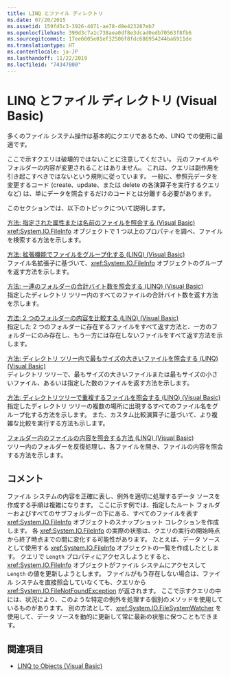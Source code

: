 ```yaml
---
title: LINQ とファイル ディレクトリ
ms.date: 07/20/2015
ms.assetid: 159fd5c3-3926-4071-ae78-d8e423287eb7
ms.openlocfilehash: 390d3c7a1c738aea0df8e3dcad0edb70563f8fb6
ms.sourcegitcommit: 17ee6605e01ef32506f8fdc686954244ba6911de
ms.translationtype: HT
ms.contentlocale: ja-JP
ms.lasthandoff: 11/22/2019
ms.locfileid: "74347800"
---
```

# <a name="linq-and-file-directories-visual-basic"></a>LINQ とファイル ディレクトリ (Visual Basic)
多くのファイル システム操作は基本的にクエリであるため、LINQ での使用に最適です。  
  
 ここで示すクエリは破壊的ではないことに注意してください。 元のファイルやフォルダーの内容が変更されることはありません。 これは、クエリは副作用を引き起こすべきではないという規則に従っています。 一般に、参照元データを変更するコード (create、update、または delete の各演算子を実行するクエリなど) は、単にデータを照会するだけのコードとは分離する必要があります。  
  
 このセクションでは、以下のトピックについて説明します。  
  
 [方法: 指定された属性または名前のファイルを照会する (Visual Basic)](../../../../visual-basic/programming-guide/concepts/linq/how-to-query-for-files-with-a-specified-attribute-or-name.md)  
 <xref:System.IO.FileInfo> オブジェクトで 1 つ以上のプロパティを調べ、ファイルを検索する方法を示します。  
  
 [方法: 拡張機能でファイルをグループ化する (LINQ) (Visual Basic)](../../../../visual-basic/programming-guide/concepts/linq/how-to-group-files-by-extension-linq.md)  
 ファイル名拡張子に基づいて、<xref:System.IO.FileInfo> オブジェクトのグループを返す方法を示します。  
  
 [方法: 一連のフォルダーの合計バイト数を照会する (LINQ) (Visual Basic)](../../../../visual-basic/programming-guide/concepts/linq/how-to-query-for-the-total-number-of-bytes-in-a-set-of-folders.md)  
 指定したディレクトリ ツリー内のすべてのファイルの合計バイト数を返す方法を示します。  
  
 [方法: 2 つのフォルダーの内容を比較する (LINQ) (Visual Basic)](../../../../visual-basic/programming-guide/concepts/linq/how-to-compare-the-contents-of-two-folders-linq.md)  
 指定した 2 つのフォルダーに存在するファイルをすべて返す方法と、一方のフォルダーにのみ存在し、もう一方には存在しないファイルをすべて返す方法を示します。  
  
 [方法: ディレクトリ ツリー内で最もサイズの大きいファイルを照会する (LINQ) (Visual Basic)](../../../../visual-basic/programming-guide/concepts/linq/how-to-query-for-the-largest-file-or-files-in-a-directory-tree.md)  
 ディレクトリ ツリーで、最もサイズの大きいファイルまたは最もサイズの小さいファイル、あるいは指定した数のファイルを返す方法を示します。  
  
 [方法: ディレクトリツリーで重複するファイルを照会する (LINQ) (Visual Basic)](../../../../visual-basic/programming-guide/concepts/linq/how-to-query-for-duplicate-files-in-a-directory-tree-linq.md)  
 指定したディレクトリ ツリーの複数の場所に出現するすべてのファイル名をグループ化する方法を示します。 また、カスタム比較演算子に基づいて、より複雑な比較を実行する方法も示します。  
  
 [フォルダー内のファイルの内容を照会する方法 (LINQ) (Visual Basic)](how-to-query-the-contents-of-files-in-a-folder-linq.md)  
 ツリー内のフォルダーを反復処理し、各ファイルを開き、ファイルの内容を照会する方法を示します。  
  
## <a name="comments"></a>コメント  
 ファイル システムの内容を正確に表し、例外を適切に処理するデータ ソースを作成する手順は複雑になります。 ここに示す例では、指定したルート フォルダーおよびすべてのサブフォルダーの下にある、すべてのファイルを表す <xref:System.IO.FileInfo> オブジェクトのスナップショット コレクションを作成します。 各 <xref:System.IO.FileInfo> の実際の状態は、クエリの実行の開始時点から終了時点までの間に変化する可能性があります。 たとえば、データ ソースとして使用する <xref:System.IO.FileInfo> オブジェクトの一覧を作成したとします。 クエリで `Length` プロパティにアクセスしようとすると、<xref:System.IO.FileInfo> オブジェクトがファイル システムにアクセスして `Length` の値を更新しようとします。 ファイルがもう存在しない場合は、ファイル システムを直接照会していなくても、クエリから <xref:System.IO.FileNotFoundException> が返されます。 ここで示すクエリの中には、状況により、このような特定の例外を処理する個別のメソッドを使用しているものがあります。 別の方法として、<xref:System.IO.FileSystemWatcher> を使用して、データ ソースを動的に更新して常に最新の状態に保つこともできます。  
  
## <a name="see-also"></a>関連項目

- [LINQ to Objects (Visual Basic)](../../../../visual-basic/programming-guide/concepts/linq/linq-to-objects.md)

